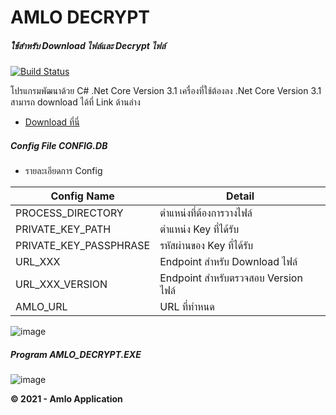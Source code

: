 # AMLO DECRYPT
##### _ใช้สำหรับ Download ไฟล์และ Decrypt ไฟล์_

[![Build Status](https://travis-ci.org/joemccann/dillinger.svg?branch=master)](https://github.com/s1riwatB/ALMO_DECRYPT)


โปรแกรมพัฒนาด้วย C# .Net Core Version 3.1
เครื่องที่ใช้ต้องลง .Net Core Version 3.1 สามารถ download 
ได้ที่ Link ด้านล่าง
-   [Download ที่นี่](https://dotnet.microsoft.com/download/dotnet/3.1 )

##### Config File _CONFIG.DB_
-   รายละเอียดการ Config

| Config Name | Detail |
| ------ | ------ |
| PROCESS_DIRECTORY | ตำแหน่งที่ต้องการวางไฟล์ |
| PRIVATE_KEY_PATH | ตำแหน่ง Key ที่ได้รับ|
| PRIVATE_KEY_PASSPHRASE | รหัสผ่านของ Key ที่ได้รับ |
| URL_XXX | Endpoint สำหรับ Download ไฟล์ |
| URL_XXX_VERSION | Endpoint สำหรับตรวจสอบ Version ไฟล์ |
| AMLO_URL | URL ที่ทำหนด |

![image](https://www.amlo.go.th/amlo-intranet/images/APS/B.PNG)


##### Program _AMLO_DECRYPT.EXE_

![image](https://www.amlo.go.th/amlo-intranet/images/APS/A.PNG)



**© 2021 - Amlo Application**

